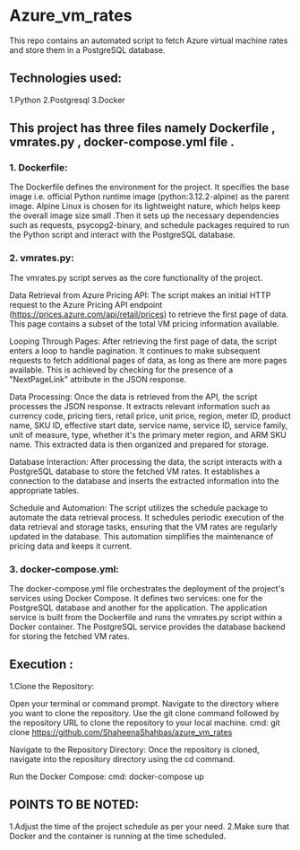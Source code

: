 # Azure_vm_rates
This repo contains an automated script to fetch Azure virtual machine rates and store them in a PostgreSQL database.


## **Technologies used:**
1.Python
2.Postgresql
3.Docker

## This project has three files namely Dockerfile , vmrates.py , docker-compose.yml file .

### **1. Dockerfile:**
The Dockerfile defines the environment for the project. It specifies the base image i.e. official Python runtime image (python:3.12.2-alpine) as the parent image. Alpine Linux is chosen for its lightweight nature, which helps keep the overall image size small .Then it sets up the necessary dependencies such as requests, psycopg2-binary, and schedule packages required to run the Python script and interact with the PostgreSQL database.

### **2. vmrates.py:**

The vmrates.py script serves as the core functionality of the project.
 
Data Retrieval from Azure Pricing API:
 The script makes an initial HTTP request to the Azure Pricing API endpoint (https://prices.azure.com/api/retail/prices) to retrieve the first page of data. This page contains a subset of the total VM pricing information available.
 
Looping Through Pages: 
After retrieving the first page of data, the script enters a loop to handle pagination. It continues to make subsequent requests to fetch additional pages of data, as long as there are more pages available. This is achieved by checking for the presence of a "NextPageLink" attribute in the JSON response.

Data Processing:
 Once the data is retrieved from the API, the script processes the JSON response. It extracts relevant information such as currency code, pricing tiers, retail price, unit price, region, meter ID, product name, SKU ID, effective start date, service name, service ID, service family, unit of measure, type, whether it's the primary meter region, and ARM SKU name. This extracted data is then organized and prepared for storage.
 
Database Interaction:
 After processing the data, the script interacts with a PostgreSQL database to store the fetched VM rates. It establishes a connection to the database and inserts the extracted information into the appropriate tables.
 
Schedule and Automation:
 The script utilizes the schedule package to automate the data retrieval process. It schedules periodic execution of the data retrieval and storage tasks, ensuring that the VM rates are regularly updated in the database. This automation simplifies the maintenance of pricing data and keeps it current.

### **3. docker-compose.yml:**
The docker-compose.yml file orchestrates the deployment of the project's services using Docker Compose. It defines two services: one for the PostgreSQL database and another for the application. The application service is built from the Dockerfile and runs the vmrates.py script within a Docker container. The PostgreSQL service provides the database backend for storing the fetched VM rates.

## **Execution :**

1.Clone the Repository:

Open your terminal or command prompt.
Navigate to the directory where you want to clone the repository.
Use the git clone command followed by the repository URL to clone the repository to your local machine. 
cmd:
git clone https://github.com/ShaheenaShahbas/azure_vm_rates

Navigate to the Repository Directory:
Once the repository is cloned, navigate into the repository directory using the cd command.

Run the Docker Compose:
cmd:
docker-compose up

## POINTS TO BE NOTED:
1.Adjust the time of the project schedule as per your need.
2.Make sure that Docker and the container is running at the time scheduled.

 
